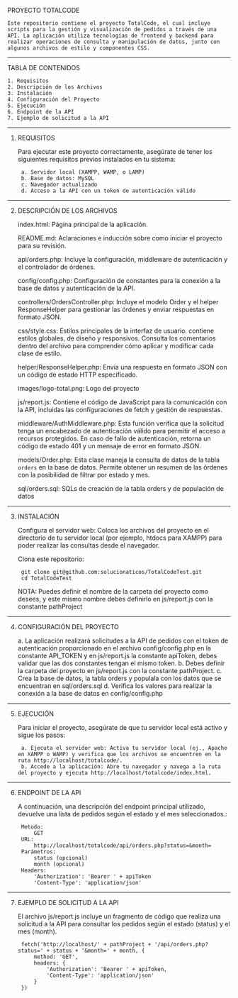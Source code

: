 PROYECTO TOTALCODE

    Este repositorio contiene el proyecto TotalCode, el cual incluye scripts para la gestión y visualización de pedidos a través de una API. La aplicación utiliza tecnologías de frontend y backend para realizar operaciones de consulta y manipulación de datos, junto con algunos archivos de estilo y componentes CSS.

----------------------------------------------------------------------------------

TABLA DE CONTENIDOS

    1. Requisitos
    2. Descripción de los Archivos
    3. Instalación
    4. Configuración del Proyecto
    5. Ejecución
    6. Endpoint de la API
    7. Ejemplo de solicitud a la API

----------------------------------------------------------------------------------

1. REQUISITOS

    Para ejecutar este proyecto correctamente, asegúrate de tener los siguientes requisitos previos instalados en tu sistema:

        a. Servidor local (XAMPP, WAMP, o LAMP)
        b. Base de datos: MySQL
        c. Navegador actualizado
        d. Acceso a la API con un token de autenticación válido

----------------------------------------------------------------------------------

2. DESCRIPCIÓN DE LOS ARCHIVOS

    index.html: 
        Página principal de la aplicación.

    README.md: 
        Aclaraciones e inducción sobre como iniciar el proyecto para su revisión.

    api/orders.php: 
        Incluye la configuración, middleware de autenticación y el controlador de órdenes.

    config/config.php: 
        Configuración de constantes para la conexión a la base de datos y autenticación de la API.

    controllers/OrdersController.php: 
        Incluye el modelo Order y el helper ResponseHelper para gestionar las órdenes y enviar respuestas en formato JSON.

    css/style.css: 
        Estilos principales de la interfaz de usuario. contiene estilos globales, de diseño y responsivos. Consulta los comentarios dentro del archivo para comprender cómo aplicar y modificar cada clase de estilo.

    helper/ResponseHelper.php: 
        Envía una respuesta en formato JSON con un código de estado HTTP especificado.

    images/logo-total.png: 
        Logo del proyecto

    js/report.js: 
        Contiene el código de JavaScript para la comunicación con la API, incluidas las configuraciones de fetch y gestión de respuestas.

    middleware/AuthMiddleware.php: 
        Esta función verifica que la solicitud tenga un encabezado de autenticación válido para permitir el acceso a recursos protegidos. En caso de fallo de autenticación, retorna un código de estado 401 y un mensaje de error en formato JSON.

    models/Order.php: 
        Esta clase maneja la consulta de datos de la tabla `orders` en la base de datos.  Permite obtener un resumen de las órdenes con la posibilidad de filtrar por estado y mes.

    sql/orders.sql: 
        SQLs de creación de la tabla orders y de populación de datos

----------------------------------------------------------------------------------

3. INSTALACIÓN

    Configura el servidor web: Coloca los archivos del proyecto en el directorio de tu servidor local (por ejemplo, htdocs para XAMPP) para poder realizar las consultas desde el navegador.

    Clona este repositorio:

        git clone git@github.com:solucionaticos/TotalCodeTest.git
        cd TotalCodeTest

    NOTA: 
        Puedes definir el nombre de la carpeta del proyecto como desees, y este mismo nombre debes definirlo en js/report.js con la constante pathProject

----------------------------------------------------------------------------------

4. CONFIGURACIÓN DEL PROYECTO

    a. La aplicación realizará solicitudes a la API de pedidos con el token de autenticación proporcionado en el archivo config/config.php en la constante API_TOKEN y en js/report.js la constante apiToken, debes validar que las dos constantes tengan el mismo token.
    b. Debes definir la carpeta del proyecto en js/report.js con la constante pathProject.
    c. Crea la base de datos, la tabla orders y populala con los datos que se encuentran en sql/orders.sql
    d. Verifica los valores para realizar la conexión a la base de datos en config/config.php

----------------------------------------------------------------------------------

5. EJECUCIÓN

    Para iniciar el proyecto, asegúrate de que tu servidor local está activo y sigue los pasos:

        a. Ejecuta el servidor web: Activa tu servidor local (ej., Apache en XAMPP o WAMP) y verifica que los archivos se encuentren en la ruta http://localhost/totalcode/.
        b. Accede a la aplicación: Abre tu navegador y navega a la ruta del proyecto y ejecuta http://localhost/totalcode/index.html.

----------------------------------------------------------------------------------

6. ENDPOINT DE LA API

    A continuación, una descripción del endpoint principal utilizado, devuelve una lista de pedidos según el estado y el mes seleccionados.:
        
        Metodo: 
            GET 
        URL: 
            http://localhost/totalcode/api/orders.php?status=&month=
        Parámetros: 
            status (opcional)
            month (opcional)
        Headers:
        	'Authorization': 'Bearer ' + apiToken
        	'Content-Type': 'application/json'

----------------------------------------------------------------------------------

7. EJEMPLO DE SOLICITUD A LA API

    El archivo js/report.js incluye un fragmento de código que realiza una solicitud a la API para consultar los pedidos según el estado (status) y el mes (month).

        fetch('http://localhost/' + pathProject + '/api/orders.php?status=' + status + '&month=' + month, {
            method: 'GET',
            headers: {
                'Authorization': 'Bearer ' + apiToken,
                'Content-Type': 'application/json'
            }
        })


